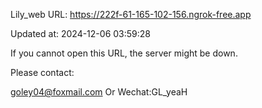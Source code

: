 Lily_web URL: https://222f-61-165-102-156.ngrok-free.app

Updated at: 2024-12-06 03:59:28

If you cannot open this URL, the server might be down.

Please contact: 

goley04@foxmail.com Or Wechat:GL_yeaH